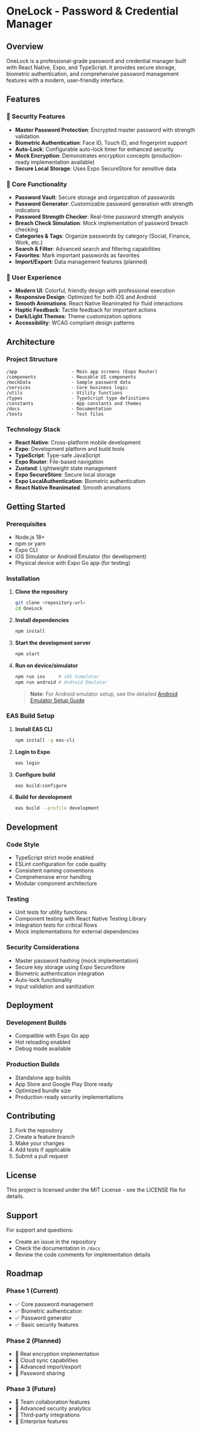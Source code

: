 # OneLock - Password & Credential Manager

## Overview

OneLock is a professional-grade password and credential manager built with React Native, Expo, and TypeScript. It provides secure storage, biometric authentication, and comprehensive password management features with a modern, user-friendly interface.

## Features 

### 🔐 Security Features
- **Master Password Protection**: Encrypted master password with strength validation
- **Biometric Authentication**: Face ID, Touch ID, and fingerprint support
- **Auto-Lock**: Configurable auto-lock timer for enhanced security
- **Mock Encryption**: Demonstrates encryption concepts (production-ready implementation available)
- **Secure Local Storage**: Uses Expo SecureStore for sensitive data

### 📱 Core Functionality
- **Password Vault**: Secure storage and organization of passwords
- **Password Generator**: Customizable password generation with strength indicators
- **Password Strength Checker**: Real-time password strength analysis
- **Breach Check Simulation**: Mock implementation of password breach checking
- **Categories & Tags**: Organize passwords by category (Social, Finance, Work, etc.)
- **Search & Filter**: Advanced search and filtering capabilities
- **Favorites**: Mark important passwords as favorites
- **Import/Export**: Data management features (planned)

### 🎨 User Experience
- **Modern UI**: Colorful, friendly design with professional execution
- **Responsive Design**: Optimized for both iOS and Android
- **Smooth Animations**: React Native Reanimated for fluid interactions
- **Haptic Feedback**: Tactile feedback for important actions
- **Dark/Light Themes**: Theme customization options
- **Accessibility**: WCAG compliant design patterns

## Architecture

### Project Structure
```
/app                    - Main app screens (Expo Router)
/components             - Reusable UI components
/mockData               - Sample password data
/services               - Core business logic
/utils                  - Utility functions
/types                  - TypeScript type definitions
/constants              - App constants and themes
/docs                   - Documentation
/tests                  - Test files
```

### Technology Stack
- **React Native**: Cross-platform mobile development
- **Expo**: Development platform and build tools
- **TypeScript**: Type-safe JavaScript
- **Expo Router**: File-based navigation
- **Zustand**: Lightweight state management
- **Expo SecureStore**: Secure local storage
- **Expo LocalAuthentication**: Biometric authentication
- **React Native Reanimated**: Smooth animations

## Getting Started

### Prerequisites
- Node.js 18+ 
- npm or yarn
- Expo CLI
- iOS Simulator or Android Emulator (for development)
- Physical device with Expo Go app (for testing)

### Installation

1. **Clone the repository**
   ```bash
   git clone <repository-url>
   cd OneLock
   ```

2. **Install dependencies**
   ```bash
   npm install
   ```

3. **Start the development server**
   ```bash
   npm start
   ```

4. **Run on device/simulator**
   ```bash
   npm run ios     # iOS Simulator
   npm run android # Android Emulator
   ```

   > **Note**: For Android emulator setup, see the detailed [Android Emulator Setup Guide](guides/android-emulator-setup.md)

### EAS Build Setup

1. **Install EAS CLI**
   ```bash
   npm install -g eas-cli
   ```

2. **Login to Expo**
   ```bash
   eas login
   ```

3. **Configure build**
   ```bash
   eas build:configure
   ```

4. **Build for development**
   ```bash
   eas build --profile development
   ```

## Development

### Code Style
- TypeScript strict mode enabled
- ESLint configuration for code quality
- Consistent naming conventions
- Comprehensive error handling
- Modular component architecture

### Testing
- Unit tests for utility functions
- Component testing with React Native Testing Library
- Integration tests for critical flows
- Mock implementations for external dependencies

### Security Considerations
- Master password hashing (mock implementation)
- Secure key storage using Expo SecureStore
- Biometric authentication integration
- Auto-lock functionality
- Input validation and sanitization

## Deployment

### Development Builds
- Compatible with Expo Go app
- Hot reloading enabled
- Debug mode available

### Production Builds
- Standalone app builds
- App Store and Google Play Store ready
- Optimized bundle size
- Production-ready security implementations

## Contributing

1. Fork the repository
2. Create a feature branch
3. Make your changes
4. Add tests if applicable
5. Submit a pull request

## License

This project is licensed under the MIT License - see the LICENSE file for details.

## Support

For support and questions:
- Create an issue in the repository
- Check the documentation in `/docs`
- Review the code comments for implementation details

## Roadmap

### Phase 1 (Current)
- ✅ Core password management
- ✅ Biometric authentication
- ✅ Password generator
- ✅ Basic security features

### Phase 2 (Planned)
- 🔄 Real encryption implementation
- 🔄 Cloud sync capabilities
- 🔄 Advanced import/export
- 🔄 Password sharing

### Phase 3 (Future)
- 🔄 Team collaboration features
- 🔄 Advanced security analytics
- 🔄 Third-party integrations
- 🔄 Enterprise features
